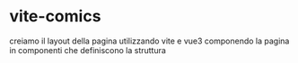 # vite-comics

creiamo il layout della pagina utilizzando vite e vue3 componendo la pagina in componenti che definiscono la struttura
